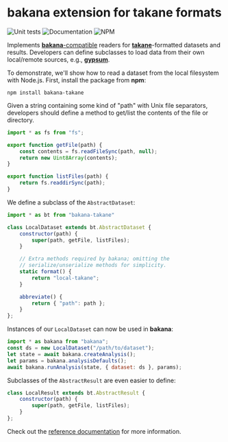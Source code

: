 # bakana extension for takane formats

![Unit tests](https://github.com/kanaverse/bakana-takane/actions/workflows/run-tests.yaml/badge.svg)
![Documentation](https://github.com/kanaverse/bakana-takane/actions/workflows/build-docs.yaml/badge.svg)
![NPM](https://img.shields.io/npm/v/bakana-takane)

Implements [**bakana**-compatible](https://github.com/kanaverse/bakana) readers for [**takane**](https://github.com/ArtifactDB/takane)-formatted datasets and results.
Developers can define subclasses to load data from their own local/remote sources, e.g., [**gypsum**](https://github.com/ArtifactDB/gypsum-worker).

To demonstrate, we'll show how to read a dataset from the local filesystem with Node.js.
First, install the package from **npm**:

```shell
npm install bakana-takane
```

Given a string containing some kind of "path" with Unix file separators, developers should define a method to get/list the contents of the file or directory.

```js
import * as fs from "fs";

export function getFile(path) {
    const contents = fs.readFileSync(path, null);
    return new Uint8Array(contents);
}

export function listFiles(path) {
    return fs.readdirSync(path);
}
```

We define a subclass of the `AbstractDataset`:

```js
import * as bt from "bakana-takane"

class LocalDataset extends bt.AbstractDataset {
    constructor(path) {
        super(path, getFile, listFiles);
    }

    // Extra methods required by bakana; omitting the
    // serialize/unserialize methods for simplicity.
    static format() {
        return "local-takane";
    }

    abbreviate() {
        return { "path": path };
    }
};
```

Instances of our `LocalDataset` can now be used in **bakana**:

```js
import * as bakana from "bakana";
const ds = new LocalDataset("/path/to/dataset");
let state = await bakana.createAnalysis();
let params = bakana.analysisDefaults();
await bakana.runAnalysis(state, { dataset: ds }, params);
```

Subclasses of the `AbstractResult` are even easier to define:

```js
class LocalResult extends bt.AbstractResult {
    constructor(path) {
        super(path, getFile, listFiles);
    }
};
```

Check out the [reference documentation](https://kanaverse.org/bakana-takane) for more information.
